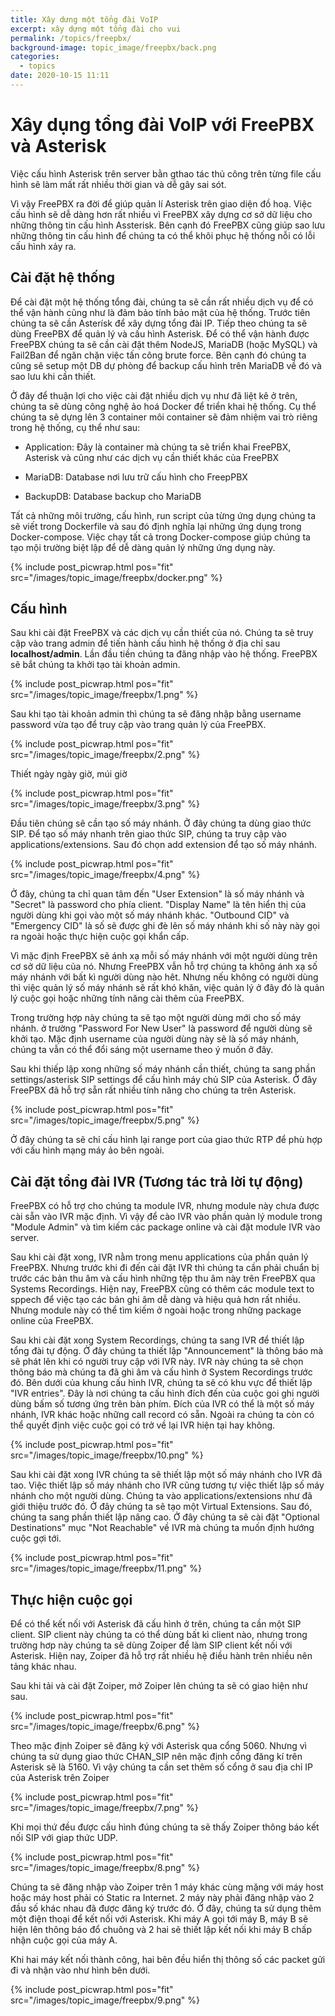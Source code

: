 ```yaml
---
title: Xây dưng một tổng đài VoIP
excerpt: xây dựng một tổng đài cho vui
permalink: /topics/freepbx/
background-image: topic_image/freepbx/back.png
categories:
  - topics
date: 2020-10-15 11:11
---
```



# Xây dụng tổng đài VoIP với FreePBX và Asterisk

Việc cấu hình Asterisk trên server bằn gthao tác thủ công trên từng file cấu hình sẽ làm mất rất nhiều thời gian và dễ gây sai sót. 

Vì vậy FreePBX ra đời để giúp quản lí Asterisk trên giao diện đồ hoạ. Việc cấu hình sẽ dễ dàng hơn rất nhiều vì FreePBX xây dựng cơ sở dữ liệu cho những thông tin cấu hình Assterisk. Bên cạnh đó FreePBX cũng giúp sao lưu những thông tin cấu hình để chúng ta có thể khôi phục hệ thống nỗi có lỗi cấu hình xảy ra. 

## Cài đặt hệ thống

Để cài đặt một hệ thống tổng đài, chúng ta sẽ cần rất nhiều dịch vụ để có thể vận hành cũng như là đảm bảo tính bảo mật của hệ thống. Trước tiên chúng ta sẽ cần Asterísk để xây dựng tổng đài IP. Tiếp theo chúng ta sẽ dùng FreePBX để quản lý và cấu hình Asterisk. Để có thể vận hành được FreePBX chúng ta sẽ cần cài đặt thêm NodeJS, MariaDB (hoặc MySQL) và Fail2Ban để ngăn chặn việc tấn công brute force. Bên cạnh đó chúng ta cũng sẽ setup một DB dự phòng để backup cấu hình trên MariaDB về đó và sao lưu khi cần thiết.

Ở đây để thuận lợi cho việc cài đặt nhiều dịch vụ như đã liệt kê ở trên, chúng ta sẽ dùng công nghệ ảo hoá Docker để triển khai hệ thống. Cụ thể chúng ta sẽ dựng lên 3 container môi container sẽ đảm nhiệm vai trò riêng trong hệ thống, cụ thể như sau: 

- Application: Đây là container mà chúng ta sẽ triển khai FreePBX, Asterisk và cũng như các dịch vụ cần thiết khác của FreePBX

- MariaDB: Database nơi lưu trữ cấu hình cho FreepPBX

- BackupDB: Database backup cho MariaDB

Tất cả những môi trường, cấu hình, run script của từng ứng dụng chúng ta sẽ viết trong Dockerfile và sau đó định nghĩa lại những ứng dụng trong Docker-compose. Việc chạy tất cả trong Docker-compose giúp chúng ta tạo mội trường biệt lập để dễ dàng quản lý những ứng dụng này.


{% include post_picwrap.html pos="fit" src="/images/topic_image/freepbx/docker.png" %}

## Cấu hình

Sau khi cài đặt FreePBX và các dịch vụ cần thiết của nó. Chúng ta sẽ truy cập vào trang admin để tiến hành cấu hình hệ thống ở địa chỉ sau **localhost/admin**.
Lần đầu tiền chúng ta đăng nhập vào hệ thống. FreePBX sẽ bắt chúng ta khởi tạo tài khoản admin.

{% include post_picwrap.html pos="fit" src="/images/topic_image/freepbx/1.png" %}

Sau khi tạo tài khoản admin thì chúng ta sẽ đăng nhập bằng username password vừa tạo để truy cập vào trang quản lý của FreePBX.

{% include post_picwrap.html pos="fit" src="/images/topic_image/freepbx/2.png" %}

Thiết ngày ngày giờ, múi giờ

{% include post_picwrap.html pos="fit" src="/images/topic_image/freepbx/3.png" %}


Đầu tiên chúng sẽ cần tạo số máy nhánh. Ở đây chúng ta dùng giao thức SIP. Để tạo số máy nhanh trên giao thức SIP, chúng ta truy cập vào applications/extensions. Sau đó chọn add extension để tạo số máy nhánh. 


{% include post_picwrap.html pos="fit" src="/images/topic_image/freepbx/4.png" %}

Ở đây, chúng ta chỉ quan tâm đến "User Extension" là số máy nhánh và "Secret" là password cho phía client. "Display Name" là tên hiển thị của người dùng khi gọi vào một số máy nhánh khác. "Outbound CID" và "Emergency CID" là số sẽ được ghi đè lên số máy nhánh khi số này này gọi ra ngoài hoặc thực hiện cuộc gọi khẩn cấp.

Vì mặc định FreePBX sẽ ánh xạ mỗi số máy nhánh với một người dùng trên cơ sở dữ liệu của nó. Nhưng FreePBX vẫn hỗ trợ chúng ta không ánh xạ số máy nhánh với bất kì người dùng nào hêt. Nhưng nếu không có người dùng thì việc quản lý số máy nhánh sẽ rất khó khăn, việc quản lý ở đây đó là quản lý cuộc gọi hoặc những tính năng cài thêm của FreePBX. 

Trong trường hợp này chúng ta sẽ tạo một người dùng mới cho số máy nhánh. ở trường "Password For New User" là password để người dùng sẽ khởi tạo. Mặc định username của người dùng này sẽ là số máy nhánh, chúng ta vẫn có thể đổi sáng một username theo ý muốn ở đây. 

Sau khi thiếp lập xong những số máy nhánh cần thiết, chúng ta sang phần settings/asterisk SIP settings để cấu hình máy chủ SIP của Asterisk. Ở đây FreePBX đã hỗ trợ sẵn rất nhiều tính năng cho chúng ta trên Asterisk.  


{% include post_picwrap.html pos="fit" src="/images/topic_image/freepbx/5.png" %}

Ở đây chúng ta sẽ chỉ cấu hình lại range port của giao thức RTP để phù hợp với cấu hình mạng máy ảo bên ngoài. 


## Cài đặt tổng đài IVR (Tương tác trả lời tự động)

FreePBX có hỗ trợ cho chúng ta module IVR, nhưng module này chưa được cài sẵn vào IVR mặc định. Vì vậy để cào IVR vào phần quản lý module trong "Module Admin" và tìm kiếm các package online và cài đặt module IVR vào server. 

Sau khi cài đặt xong, IVR nằm trong menu applications của phần quản lý FreePBX. Nhưng trước khi đi đến cài đặt IVR thì chúng ta cần phải chuẩn bị trước các bản thu âm và cấu hình những tệp thu âm này trên FreePBX qua Systems Recordings. Hiện nay, FreePBX cũng có thêm các module text to sppech để việc tạo các bản ghi âm dễ dàng và hiệu quả hơn rất nhiều. Nhưng module này có thể tìm kiếm ở ngoài hoặc trong những package online của FreePBX. 

Sau khi cài đặt xong System Recordings, chúng ta sang IVR để thiết lập tổng đài tự động. Ở đây chúng ta thiết lập "Announcement" là thông báo mà sẽ phát lên khi có người truy cập với IVR này. IVR này chúng ta sẽ chọn thông báo mà chúng ta đã ghi âm và cấu hình ở System Recordings trước đó. Bên dưới của khung cấu hình IVR, chúng ta sẽ có khu vực để thiết lập "IVR entries". Đây là nơi chúng ta cấu hình đích đến của cuộc goi ghi người dùng bấm số tương ứng trên bàn phím. Đích của IVR có thể là một số máy nhánh, IVR khác hoặc những call record có sẵn. Ngoài ra chúng ta còn có thể quyết định việc cuộc gọi có trở về lại IVR hiện tại hay không. 


{% include post_picwrap.html pos="fit" src="/images/topic_image/freepbx/10.png" %}

Sau khi cài đặt xong IVR chúng ta sẽ thiết lập một số máy nhánh cho IVR đã tao. Việc thiết lập số máy nhánh cho IVR cũng tương tự việc thiết lập số máy nhánh cho một người dùng. Chúng ta vào applications/extensions như đã giới thiệu trước đó. Ở đây chúng ta sẽ tạo một Virtual Extensions. Sau đó, chúng ta sang phần thiết lập nâng cao. Ở đây chúng ta sẽ cài đặt "Optional Destinations" mục "Not Reachable" về IVR mà chúng ta muốn định hướng cuộc gợi tới.


{% include post_picwrap.html pos="fit" src="/images/topic_image/freepbx/11.png" %}

## Thực hiện cuộc gọi


Để có thể kết nối với Asterisk đã cấu hình ở trên, chúng ta cần một SIP client. SIP client này chúng ta có thể dùng bất kì client nào, nhưng trong trường hơp này chúng ta sẽ dùng Zoiper để làm SIP client kết nối với Asterisk. Hiện nay, Zoiper đã hỗ trợ rất nhiều hệ điều hành trên nhiều nên tảng khác nhau. 

Sau khi tải và cài đặt Zoiper, mở Zoiper lên chúng ta sẽ có giao hiện như sau.

{% include post_picwrap.html pos="fit" src="/images/topic_image/freepbx/6.png" %}

Theo mặc định Zoiper sẽ đăng ký với Asterisk qua cổng 5060. Nhưng vì chúng ta sử dụng giao thức CHAN_SIP nên mặc định cổng đăng kí trên Asterisk sẽ là 5160. Vì vậy chúng ta cần set thêm số cổng ở sau địa chỉ IP của Asterisk trên Zoiper


{% include post_picwrap.html pos="fit" src="/images/topic_image/freepbx/7.png" %}

Khi mọi thứ đều được cấu hình đúng chúng ta sẽ thấy Zoiper thông báo kết nối SIP với giap thức UDP. 

{% include post_picwrap.html pos="fit" src="/images/topic_image/freepbx/8.png" %}

Chúng ta sẽ đăng nhập vào Zoiper trên 1 máy khác cùng mặng với máy host hoặc máy host phải có Static ra Internet. 2 máy này phải đăng nhập vào 2 đầu số khác nhau đã được đăng ký trước đó. Ở đây, chúng ta sử dụng thêm một điện thoại để kết nối với Asterisk. Khi máy A gọi tới máy B, máy B sẽ hiện lên thông báo đổ chuông và 2 hai sẽ thiết lập kết nối khi máy B chấp nhận cuộc gọi của máy A. 


Khi hai máy kết nối thành công, hai bên đều hiển thị thông số các packet gửi đi và nhận vào như hình bên dưới.

{% include post_picwrap.html pos="fit" src="/images/topic_image/freepbx/9.png" %}

